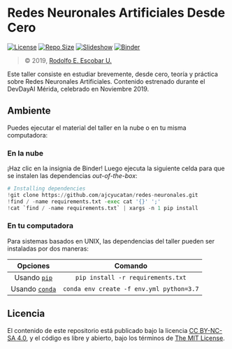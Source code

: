 # Redes Neuronales Artificiales Desde Cero

[![License](https://img.shields.io/github/license/ajcyucatan/redes-neuronales?style=popout-square)](https://github.com/ajcyucatan/redes-neuronales/blob/master/LICENSE "License")
[![Repo Size](https://img.shields.io/github/repo-size/ajcyucatan/redes-neuronales?style=popout-square)](https://github.com/ajcyucatan/redes-neuronales.git "Repo Size")
[![Slideshow](https://img.shields.io/badge/view-slides-important?style=popout-square)](https://github.com/ajcyucatan/redes-neuronales/blob/master/notes/slides.pdf "Slideshow")
[![Binder](https://img.shields.io/badge/launch-binder-9cf?style=popout-square)](https://mybinder.org/v2/gh/ajcyucatan/redes-neuronales/master "Binder")

> © 2019, [Rodolfo E. Escobar U.](https://github.com/rescurib)

Este taller consiste en estudiar brevemente, desde cero, teoría y práctica sobre Redes Neuronales Artificiales. Contenido estrenado durante el DevDayAI Mérida, celebrado en Noviembre 2019.


## Ambiente

Puedes ejecutar el material del taller en la nube o en tu misma computadora:

### En la nube

¡Haz clic en la insignia de Binder! Luego ejecuta la siguiente celda para que se instalen las dependencias *out-of-the-box*:
```python
# Installing dependencies
!git clone https://github.com/ajcyucatan/redes-neuronales.git
!find / -name requirements.txt -exec cat '{}' ';'
!cat `find / -name requirements.txt` | xargs -n 1 pip install
```

### En tu computadora

Para sistemas basados en UNIX, las dependencias del taller pueden ser instaladas por dos maneras:

| Opciones       | Comando       |
|:--------------:|:-------------:|
| Usando [`pip`](https://pypi.org/project/pip) | `pip install -r requirements.txt` |
| Usando [`conda`](https://docs.conda.io/en/latest/) | `conda env create -f env.yml python=3.7` |


## Licencia

El contenido de este repositorio está publicado bajo la licencia [CC BY-NC-SA 4.0](https://creativecommons.org/licenses/by-nc-sa/4.0), y el código es libre y abierto, bajo los términos de [The MIT License](https://mit-license.org).
